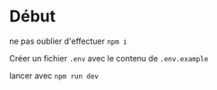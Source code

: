 # Début

ne pas oublier d'effectuer `npm i`

Créer un fichier `.env` avec le contenu de `.env.example`

lancer avec `npm run dev`